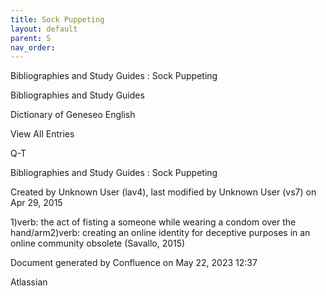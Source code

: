 ```yaml
---
title: Sock Puppeting
layout: default
parent: S
nav_order:
---
```


Bibliographies and Study Guides : Sock Puppeting

Bibliographies and Study Guides

Dictionary of Geneseo English

View All Entries

Q-T

Bibliographies and Study Guides : Sock Puppeting

Created by  Unknown User (lav4), last modified by  Unknown User (vs7) on Apr 29, 2015

1)verb: the act of fisting a someone while wearing a condom over the hand/arm2)verb: creating an online identity for deceptive purposes in an online community obsolete (Savallo, 2015)

Document generated by Confluence on May 22, 2023 12:37

Atlassian

